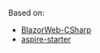Based on:
- [BlazorWeb-CSharp](https://github.com/dotnet/aspnetcore/tree/main/src/ProjectTemplates/Web.ProjectTemplates/content/BlazorWeb-CSharp)
- [aspire-starter](https://github.com/dotnet/aspire/tree/main/src/Aspire.ProjectTemplates/templates/aspire-starter)